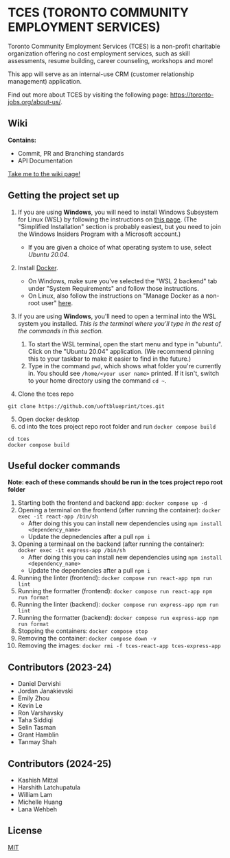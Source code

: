 # TCES (TORONTO COMMUNITY EMPLOYMENT SERVICES)

Toronto Community Employment Services (TCES) is a non-profit charitable organization offering no cost employment services, such as skill assessments, resume building, career counseling, workshops and more!

This app will serve as an internal-use CRM (customer relationship management) application.

Find out more about TCES by visiting the following page: https://toronto-jobs.org/about-us/.

## Wiki

**Contains:**

- Commit, PR and Branching standards
- API Documentation

[Take me to the wiki page!](https://github.com/uoftblueprint/tces/wiki)

## Getting the project set up

1. If you are using **Windows**, you will need to install Windows Subsystem for Linux (WSL) by following the instructions on [this page](https://docs.microsoft.com/en-us/windows/wsl/install-win10). (The "Simplified Installation" section is probably easiest, but you need to join the Windows Insiders Program with a Microsoft account.)

   - If you are given a choice of what operating system to use, select _Ubuntu 20.04_.

2. Install [Docker](https://docs.docker.com/get-docker/).

   - On Windows, make sure you've selected the "WSL 2 backend" tab under "System Requirements" and follow those instructions.
   - On Linux, also follow the instructions on "Manage Docker as a non-root user" [here](https://docs.docker.com/install/linux/linux-postinstall/).

3. If you are using **Windows**, you'll need to open a terminal into the WSL system you installed. _This is the terminal where you'll type in the rest of the commands in this section._

   1. To start the WSL terminal, open the start menu and type in "ubuntu". Click on the "Ubuntu 20.04" application. (We recommend pinning this to your taskbar to make it easier to find in the future.)
   2. Type in the command `pwd`, which shows what folder you're currently in. You should see `/home/<your user name>` printed. If it isn't, switch to your home directory using the command `cd ~`.

4. Clone the tces repo

```
git clone https://github.com/uoftblueprint/tces.git
```

5. Open docker desktop
6. cd into the tces project repo root folder and run `docker compose build`

```
cd tces
docker compose build
```

## Useful docker commands

**Note: each of these commands should be run in the tces project repo root folder**

1. Starting both the frontend and backend app: `docker compose up -d`
2. Opening a terminal on the frontend (after running the container): `docker exec -it react-app /bin/sh`
   - After doing this you can install new dependencies using `npm install <dependency_name>`
   - Update the depnedencies after a pull `npm i`
3. Opening a terminaal on the backend (after running the container): `docker exec -it express-app /bin/sh`
   - After doing this you can install new dependencies using `npm install <dependency_name>`
   - Update the dependencies after a pull `npm i`
4. Running the linter (frontend): `docker compose run react-app npm run lint`
5. Running the formatter (frontend): `docker compose run react-app npm run format`
6. Running the linter (backend): `docker compose run express-app npm run lint`
7. Running the formatter (backend): `docker compose run express-app npm run format`
8. Stopping the containers: `docker compose stop`
9. Removing the container: `docker compose down -v`
10. Removing the images: `docker rmi -f tces-react-app tces-express-app`

## Contributors (2023-24)

- Daniel Dervishi
- Jordan Janakievski
- Emily Zhou
- Kevin Le
- Ron Varshavsky
- Taha Siddiqi
- Selin Tasman
- Grant Hamblin
- Tanmay Shah

## Contributors (2024-25)

- Kashish Mittal
- Harshith Latchupatula
- William Lam
- Michelle Huang
- Lana Wehbeh

## License

[MIT](https://github.com/uoftblueprint/tces/blob/main/LICENSE)
